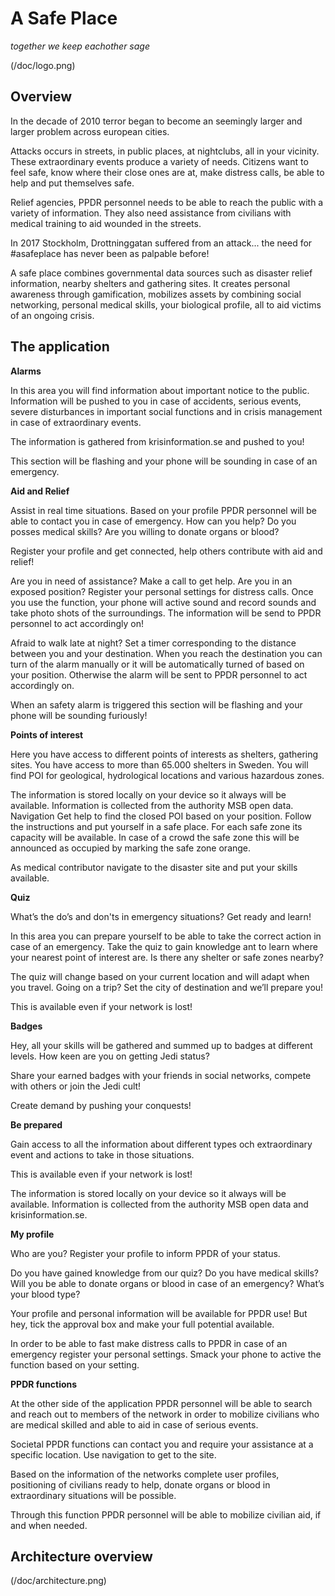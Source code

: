 # A Safe Place
_together we keep eachother sage_

(/doc/logo.png)

## Overview
In the decade of 2010 terror began to become an seemingly larger and larger problem across european cities.  

Attacks occurs in streets, in public places, at nightclubs, all in your vicinity. These extraordinary events produce a variety of needs. Citizens want to feel safe, know where their close ones are at, make distress calls, be able to help and put themselves safe. 

Relief agencies, PPDR personnel needs to be able to reach the public with a variety of information. They also need assistance from civilians with medical training to aid wounded in the streets.

In 2017 Stockholm, Drottninggatan suffered from an attack... the need for #asafeplace has never been as palpable before!

A safe place combines governmental data sources such as disaster relief information, nearby shelters and gathering sites. It creates personal awareness through gamification, mobilizes assets by combining social networking, personal medical skills, your biological profile, all to aid victims of an ongoing crisis.

## The application
**Alarms**

In this area you will find information about important notice to the public. Information will be pushed to you in case of accidents, serious events, severe disturbances in important social functions and in crisis management in case of extraordinary events.

The information is gathered from krisinformation.se and pushed to you!

This section will be flashing and your phone will be sounding in case of an emergency.

**Aid and Relief**

Assist in real time situations. Based on your profile PPDR personnel will be able to contact you in case of emergency. How can you help? Do you posses medical skills? Are you willing to donate organs or blood?

Register your profile and get connected, help others contribute with aid and relief!

Are you in need of assistance? Make a call to get help. Are you in an exposed position? Register your personal settings for distress calls. Once you use the function, your phone will active sound and record sounds and take photo shots of the surroundings. The information will be send to PPDR personnel to act accordingly on!

Afraid to walk late at night? Set a timer corresponding to the distance between you and your destination. When you reach the destination you can turn of the alarm manually or it will be automatically turned of based on your position. Otherwise the alarm will be sent to PPDR personnel to act accordingly on.

When an safety alarm is triggered this section will be flashing and your phone will be sounding furiously!

**Points of interest** 

Here you have access to different points of interests as shelters, gathering sites. You have access to more than 65.000 shelters in Sweden. You will find POI for geological, hydrological locations and various hazardous zones.

The information is stored locally on your device so it always will be available. Information is collected from the authority MSB open data.
Navigation
Get help to find the closed POI based on your position. Follow the instructions and put yourself in a safe place. For each safe zone its capacity will be available. In case of a crowd the safe zone this will be announced as occupied by marking the safe zone orange.

As medical contributor navigate to the disaster site and put your skills available.

**Quiz**

What’s the do’s and don'ts in emergency situations? Get ready and learn! 

In this area you can prepare yourself to be able to take the correct action in case of an emergency. Take the quiz to gain knowledge ant to learn where your nearest point of interest are. Is there any shelter or safe zones nearby?

The quiz will change based on your current location and will adapt when you travel. Going on a trip? Set the city of destination and we’ll prepare you!

This is available even if your network is lost!

**Badges**

Hey, all your skills will be gathered and summed up to badges at different levels. How keen are you on getting Jedi status? 

Share your earned badges with your friends in social networks, compete with others or join the Jedi cult!

Create demand by pushing your conquests!

**Be prepared**

Gain access to all the information about different types och extraordinary event and actions to take in those situations. 

This is available even if your network is lost!

The information is stored locally on your device so it always will be available. Information is collected from the authority MSB open data and krisinformation.se.

**My profile**

Who are you? Register your profile to inform PPDR of your status. 

Do you have gained knowledge from our quiz? Do you have medical skills? Will you be able to donate organs or blood in case of an emergency? What’s your blood type?

Your profile and personal information will be available for PPDR use! But hey, tick the approval box and make your full potential available.

In order to be able to fast make distress calls to PPDR in case of an emergency register your personal settings. Smack your phone to active the function based on your setting. 

**PPDR functions**

At the other side of the application PPDR personnel will be able to search and reach out to members of the network in order to mobilize civilians who are medical skilled and able to aid in case of serious events.

Societal PPDR functions can contact you and require your assistance at a specific location. Use navigation to get to the site.

Based on the information of the networks complete user profiles, positioning of civilians ready to help, donate organs or blood in extraordinary situations will be possible.

Through this function PPDR personnel will be able to mobilize civilian aid, if and when needed.


## Architecture overview
(/doc/architecture.png)